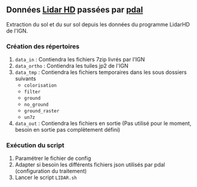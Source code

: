 ## Données [Lidar HD](https://geoservices.ign.fr/lidarhd) passées par [pdal](https://pdal.io)

Extraction du sol et du sur sol depuis les données du programme LidarHD de l'IGN.


### Création des répertoires

1. `data_in` : Contiendra les fichiers 7zip livrés par l'IGN
2. `data_ortho` : Contiendra les tuiles jp2 de l'IGN
3. `data_tmp` : Contiendra les fichiers temporaires dans les sous dossiers suivants
    - `colorisation`
    - `filter`
    - `ground`
    - `no_ground`
    - `ground_raster`
    - `un7z`
4. `data_out` : Contiendra les fichiers en sortie (Pas utilisé pour le moment, besoin en sortie pas complètement défini)

### Exécution du script

1. Paramétrer le fichier de config
2. Adapter si besoin les différents fichiers json utilisés par pdal (configuration du traitement)
3. Lancer le script `LIDAR.sh`

